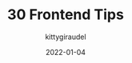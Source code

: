 ---
author: kittygiraudel
date: 2022-01-04
permalink: false
tags:
  - development
  - career
  - meta
target_url: https://kittygiraudel.com/2022/01/04/30-frontend-tips/
title: 30 Frontend Tips
---